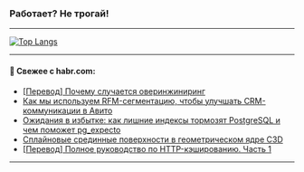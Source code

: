 ### Работает? Не трогай!

---
<!--
#### 🛠️ Technical stack:

![Java](https://img.shields.io/badge/Java-informational?logo=Oracle&style=flat&logoColor=white&color=FF4500)
![Kotlin](https://img.shields.io/badge/Kotlin-informational?logo=Kotlin&style=flat&logoColor=white&color=774D97)
![TS](https://img.shields.io/badge/TypeScript-informational?logo=typeScript&style=flat&logoColor=black&color=017acc)
![Python](https://img.shields.io/badge/Python-informational?logo=Python&style=flat&logoColor=black&color=ffdd54) <br>
![Spring](https://img.shields.io/badge/Spring-informational?logo=Spring&style=flat&logoColor=white&color=6DB33F) 
![SpringBoot](https://img.shields.io/badge/SpringBoot-informational?logo=SpringBoot&style=flat&logoColor=white&color=6DB33F)
![Nest](https://img.shields.io/badge/NestJS-informational?logo=NestJS&style=flat&logoColor=white&color=E0234E) 
![NodeJS](https://img.shields.io/badge/NodeJS-informational?logo=node.js&style=flat&logoColor=white&color=70A760)<br>
![PostgreSQL](https://img.shields.io/badge/PostgreSQL-informational?logo=PostgreSQL&style=flat&logoColor=white&color=DAA520)
![MongoDB](https://img.shields.io/badge/MongoDB-informational?logo=MongoDB&style=flat&logoColor=white&color=870000)
![Apache](https://img.shields.io/badge/Apache-informational?logo=apache&style=flat&logoColor=white&color=f74e28)

___ 
-->

<!--- #### 🛠️ : --->

[![Top Langs](https://github-readme-stats-82jvfl3w3-advtsettinggmailcoms-projects.vercel.app/api/top-langs/?username=zloylis&langs_count=10&hide_title=true&title_color=e6edf3&size_weight=0.5&count_weight=0.5&layout=compact&hide_progress=true&hide_border=true&theme=dracula&hide=css,makefile,cmake)](https://github.com/zloylis)

<!---


####  :octocat:&nbsp;&nbsp; Статистика:

![GitHub stats](https://github-readme-stats-u2qms2cxw-advtsettinggmailcoms-projects.vercel.app/api?username=zloylis&show_icons=true&hide_border=true&theme=dracula&title_color=e6edf3&include_all_commits=true&count_private=true&hide_rank=false&hide_title=true&rank_icon=github)
-->
---

#### 💬 Свежее с habr.com:

<!-- BLOG-POST-LIST:START -->
- [[Перевод] Почему случается оверинжиниринг](https://habr.com/ru/companies/ruvds/articles/957276/?utm_source=habrahabr&utm_medium=rss&utm_campaign=957276)
- [Как мы используем RFM-сегментацию, чтобы улучшать CRM-коммуникации в Авито](https://habr.com/ru/companies/avito/articles/956746/?utm_source=habrahabr&utm_medium=rss&utm_campaign=956746)
- [Ожидания в избытке: как лишние индексы тормозят PostgreSQL и чем поможет pg_expecto](https://habr.com/ru/articles/958320/?utm_source=habrahabr&utm_medium=rss&utm_campaign=958320)
- [Сплайновые срединные поверхности в геометрическом ядре C3D](https://habr.com/ru/companies/ascon/articles/958318/?utm_source=habrahabr&utm_medium=rss&utm_campaign=958318)
- [[Перевод] Полное руководство по HTTP-кэшированию. Часть 1](https://habr.com/ru/companies/timeweb/articles/954906/?utm_source=habrahabr&utm_medium=rss&utm_campaign=954906)
<!-- BLOG-POST-LIST:END -->

---
